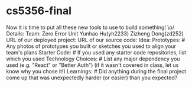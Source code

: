 # cs5356-final
Now it is time to put all these new tools to use to build something! \o/
Details: 
Team: Zero Error Unit
Yunhao Hu(yh2233) Zizheng Dong(zd252)
URL of our deployed project:
URL of our source code:
Idea:
Prototypes: # Any photos of prototypes you built or sketches you used to align your team's plans
Starter Code: # If you used any starter code repositories, list which you used
Technology Choices: # List any major dependency you used (e.g. "React" or "Better Auth")
(if it wasn't covered in class, let us know why you chose it!)
Learnings: # Did anything during the final project come up that was unexpectedly harder (or easier) than you expected?